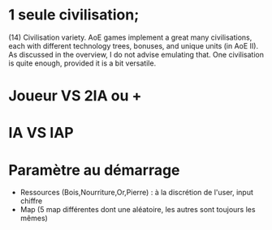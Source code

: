 # 1 seule civilisation;
  (14) Civilisation variety.
  AoE games implement a great many civilisations, each with different technology trees,
  bonuses, and unique units (in AoE II).
  As discussed in the overview, I do not advise emulating that. One civilisation is quite
  enough, provided it is a bit versatile.
  
# Joueur VS 2IA ou +
# IA VS IAP

# Paramètre au démarrage
- Ressources (Bois,Nourriture,Or,Pierre) : à la discrétion de l'user, input chiffre
- Map (5 map différentes dont une aléatoire, les autres sont toujours les mêmes)
